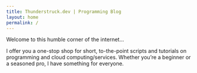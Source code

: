 ```yaml
---
title: Thunderstruck.dev | Programming Blog
layout: home
permalink: /
---
```


Welcome to this humble corner of the internet...

I offer you a one-stop shop for short, to-the-point scripts and tutorials on programming and cloud computing/services. Whether you’re a beginner or a seasoned pro, I have something for everyone.